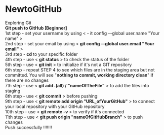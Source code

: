 # NewtoGitHub
Exploring Git <br/>
**Git push to GitHub [Beginner]** <br/>
1st step - set your username by using < - it config --global user.name "Your name" > <br/>
2nd step - set your email by using < **git config --global user.email "Your email"** > <br/>
3rd step - **cd** to your specific folder <br/>
4th step - use < **git status** > to check the status of the folder <br/>
5th step - use < **git init** > to initialize if it's not a GIT repository <br/>
6th step - repeat STEP 4 to see which files are in the staging area but not committed. You will see "**nothing to commit, working directory clean**" if there are no changes <br/>
7th step - use < **git add .(all) / "nameOfTheFile"** > to add the files into staging <br/>
8th step - use < **git commit** > before pushing <br/>
9th step - use < **git remote add origin "URL_ofYourGitHub"** > to connect your local repository with your GitHub repository <br/>
10th step - use < **git remote -v** > to verify if it's connected <br/>
11th step - use < **git push origin "nameOfGitHubBranch"** > to push changes <br/> 
Push successfully !!!!!!! <br/>
